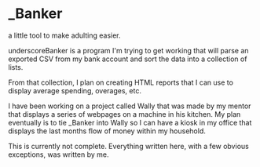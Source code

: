 # _Banker
a little tool to make adulting easier.

underscoreBanker is a program I'm trying to get working that will parse an exported CSV from my bank account and sort the data
into a collection of lists.

From that collection, I plan on creating HTML reports that I can use to display average spending, overages, etc.

I have been working on a project called Wally that was made by my mentor that displays a series of webpages on a machine in his kitchen.
My plan eventually is to tie _Banker into Wally so I can have a kiosk in my office that displays the last months flow of money within my
household.

This is currently not complete. Everything written here, with a few obvious exceptions, was written by me.
